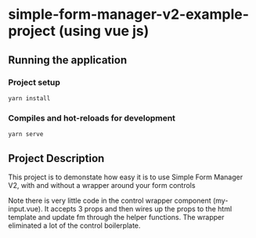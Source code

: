 # simple-form-manager-v2-example-project (using vue js)

## Running the application

### Project setup
```
yarn install
```

### Compiles and hot-reloads for development
```
yarn serve
```

## Project Description
This project is to demonstate how easy it is to use Simple Form Manager V2, with and without a wrapper around your form controls

Note there is very little code in the control wrapper component (my-input.vue). It accepts 3 props and then wires up the props to the html template and update fm through the helper functions. The wrapper eliminated a lot of the control boilerplate. 
